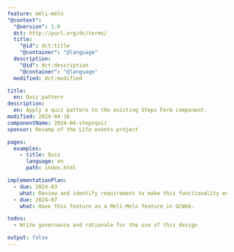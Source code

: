 ```yaml
---
feature: méli-mélo
"@context":
  "@version": 1.0
  dct: http://purl.org/dc/terms/
  title:
    "@id": dct:title
    "@container": "@language"
  description:
    "@id": dct:description
    "@container": "@language"
  modified: dct:modified

title:
  en: Quiz pattern
description:
  en: Apply a quiz pattern to the existing Steps Form component.
modified: 2024-04-16
componentName: 2024-04-stepsquiz
sponsor: Revamp of the Life events project

pages:
  examples:
    - title: Quiz
      language: en
      path: index.html

implementationPlan:
  - due: 2024-03
    what: Review and identify requirement to make this functionality enterprise ready.
  - due: 2024-07
    what: Have this feature as a Meli-Melo feature in GCWeb.

todos:
  - Write governance and rationale for the use of this design

output: false
---
```

